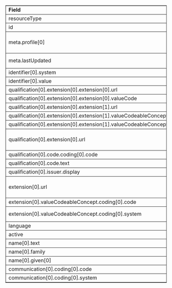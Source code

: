 <table border="1"><tr><td><b>Field</b></td><td><b>Value</b></td></tr>
<tr><td>resourceType</td><td>
"Practitioner"
</td></tr>
<tr><td>id</td><td>
"Counselor"
</td></tr>
<tr><td>meta.profile[0]</td><td>"http://hl7.org/fhir/us/davinci-pdex-plan-net/StructureDefinition/plannet-Practitioner"</td></tr>
<tr><td>meta.lastUpdated</td><td>
"2020-07-07T13:26:22.0314215+00:00"
</td></tr>
<tr><td>identifier[0].system</td><td>
"http://hl7.org/fhir/sid/us-npi"
</td></tr>
<tr><td>identifier[0].value</td><td>
NPI3238
</td></tr>
<tr><td>qualification[0].extension[0].extension[0].url</td><td>
"status"
</td></tr>
<tr><td>qualification[0].extension[0].extension[0].valueCode</td><td>
"active"
</td></tr>
<tr><td>qualification[0].extension[0].extension[1].url</td><td>
"whereValid"
</td></tr>
<tr><td>qualification[0].extension[0].extension[1].valueCodeableConcept.coding[0].code</td><td>
#IL
</td></tr>
<tr><td>qualification[0].extension[0].extension[1].valueCodeableConcept.coding[0].system</td><td>
"https://www.usps.com/"
</td></tr>
<tr><td>qualification[0].extension[0].url</td><td>
"http://hl7.org/fhir/us/davinci-pdex-plan-net/StructureDefinition/practitioner-qualification"
</td></tr>
<tr><td>qualification[0].code.coding[0].code</td><td>
#LPC
</td></tr>
<tr><td>qualification[0].code.text</td><td>
"IL"
</td></tr>
<tr><td>qualification[0].issuer.display</td><td>
"State of Illinois"
</td></tr>
<tr><td>extension[0].url</td><td>
"http://hl7.org/fhir/us/davinci-pdex-plan-net/StructureDefinition/communication-proficiency"
</td></tr>
<tr><td>extension[0].valueCodeableConcept.coding[0].code</td><td>
#30
</td></tr>
<tr><td>extension[0].valueCodeableConcept.coding[0].system</td><td>
"http://hl7.org/fhir/us/davinci-pdex-plan-net/CodeSystem/LanguageProficiencyCS"
</td></tr>
<tr><td>language</td><td>
"en-US"
</td></tr>
<tr><td>active</td><td>
"true"
</td></tr>
<tr><td>name[0].text</td><td>
"Susie Smith, LPC"
</td></tr>
<tr><td>name[0].family</td><td>
"Smith"
</td></tr>
<tr><td>name[0].given[0]</td><td>"Susie"</td></tr>
<tr><td>communication[0].coding[0].code</td><td>
#ru
</td></tr>
<tr><td>communication[0].coding[0].system</td><td>
"urn:ietf:bcp:47"
</td></tr>
</table>
